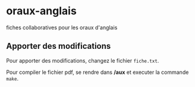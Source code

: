# oraux-anglais

fiches collaboratives pour les oraux d'anglais

## Apporter des modifications

Pour apporter des modifications, changez le fichier ```fiche.txt```.

Pour compiler le fichier pdf, se rendre dans **/aux** et executer la commande ```make```.

